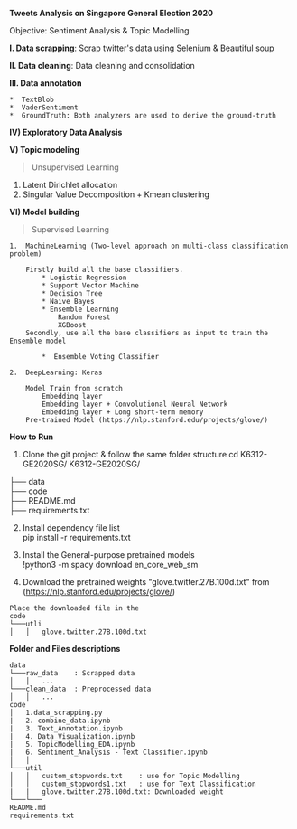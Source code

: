 **Tweets Analysis on Singapore General Election 2020**

Objective: Sentiment Analysis & Topic Modelling

**I. Data scrapping**: Scrap twitter's data using Selenium & Beautiful soup

**II. Data cleaning**: Data cleaning and consolidation

**III. Data annotation**

    *  TextBlob
    *  VaderSentiment
    *  GroundTruth: Both analyzers are used to derive the ground-truth
    
**IV)	Exploratory Data Analysis**

**V)  Topic modeling**  

> Unsupervised Learning 

1. Latent Dirichlet allocation 
2. Singular Value Decomposition + Kmean clustering


**VI)  Model building**

> Supervised Learning 

    1.  MachineLearning (Two-level approach on multi-class classification problem)
            
        Firstly build all the base classifiers.
            * Logistic Regression 
            * Support Vector Machine
            * Decision Tree
            * Naive Bayes
            * Ensemble Learning
                Random Forest
                XGBoost
        Secondly, use all the base classifiers as input to train the Ensemble model 
            
            *  Ensemble Voting Classifier

    2.  DeepLearning: Keras 
        
        Model Train from scratch
            Embedding layer
            Embedding layer + Convolutional Neural Network
            Embedding layer + Long short-term memory
        Pre-trained Model (https://nlp.stanford.edu/projects/glove/)
        



**How to Run**

1) Clone the git project & follow the same folder structure
cd K6312-GE2020SG/
K6312-GE2020SG/</br>

├── data     
├── code      
├── README.md  
├── requirements.txt   </br> 


2) Install dependency file list </br>
pip install -r requirements.txt </br>

3) Install the General-purpose pretrained models </br>
!python3 -m spacy download en_core_web_sm 
4) Download the pretrained weights "glove.twitter.27B.100d.txt" from (https://nlp.stanford.edu/projects/glove/) </br>


```
Place the downloaded file in the 
code
└───utli
│   │   glove.twitter.27B.100d.txt
```



**Folder and Files descriptions**

```
data
└───raw_data    : Scrapped data 
│   │   ...
└───clean_data  : Preprocessed data
│   │   ...
code
│   1.data_scrapping.py 
|   2. combine_data.ipynb
|   3. Text_Annotation.ipynb
|   4. Data_Visualization.ipynb
|   5. TopicModelling_EDA.ipynb
|   6. Sentiment_Analysis - Text Classifier.ipynb   
│   │ 
└───util
│   │   custom_stopwords.txt    : use for Topic Modelling
│   │   custom_stopwords1.txt   : use for Text Classification
|   |   glove.twitter.27B.100d.txt: Downloaded weight
└───└───
README.md
requirements.txt
```


